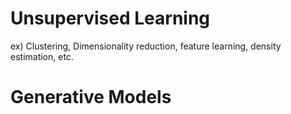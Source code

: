 # Unsupervised Learning
ex) Clustering, Dimensionality reduction, feature learning, density estimation, etc.







# Generative Models

<!--stackedit_data:
eyJoaXN0b3J5IjpbMTc5MDMyMzcwXX0=
-->